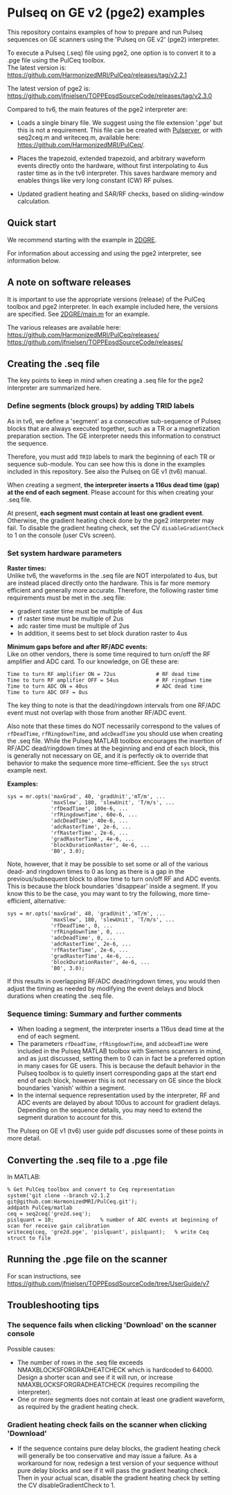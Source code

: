 # Pulseq on GE v2 (pge2) examples 

This repository contains examples of how to prepare and run Pulseq sequences
on GE scanners using the 'Pulseq on GE v2' (pge2) interpreter.

To execute a Pulseq (.seq) file using pge2, one option is to convert it to a .pge file
using the PulCeq toolbox.  
The latest version is: https://github.com/HarmonizedMRI/PulCeq/releases/tag/v2.2.1

The latest version of pge2 is: https://github.com/jfnielsen/TOPPEpsdSourceCode/releases/tag/v2.3.0

Compared to tv6, the main features of the pge2 interpreter are:
* Loads a single binary file. We suggest using the file extension '.pge' but this is not a requirement. 
This file can be created with 
[Pulserver](https://github.com/INFN-MRI/pulserver/),
or with seq2ceq.m and writeceq.m, available here: https://github.com/HarmonizedMRI/PulCeq/.

* Places the trapezoid, extended trapezoid, and arbitrary waveform events directly onto the hardware,
  without first interpolating to 4us raster time as in the tv6 interpreter. 
  This saves hardware memory and enables things like very long constant (CW) RF pulses.
* Updated gradient heating and SAR/RF checks, based on sliding-window calculation.



## Quick start

We recommend starting with the example in [2DGRE](2DGRE).

For information about accessing and using the pge2 interpreter, see information below.


## A note on software releases

It is important to use the appropriate versions (release) of the PulCeq toolbox and pge2 interpreter.
In each example included here, the versions are specified. See [2DGRE/main.m](2DGRE/main.m) for an example.

The various releases are available here:  
https://github.com/HarmonizedMRI/PulCeq/releases/  
https://github.com/jfnielsen/TOPPEpsdSourceCode/releases/ 


## Creating the .seq file

The key points to keep in mind when creating a .seq file for the pge2 interpreter are summarized here.

### Define segments (block groups) by adding TRID labels

As in tv6, we define a 'segment' as a consecutive sub-sequence of Pulseq blocks that are always executed together,
such as a TR or a magnetization preparation section.
The GE interpreter needs this information to construct the sequence.

Therefore, you must add `TRID` labels to mark the beginning of each TR or sequence sub-module. 
You can see how this is done in the examples included in this repository.
See also the Pulseq on GE v1 (tv6) manual.

When creating a segment, **the interpreter inserts a 116us dead time (gap) at the end of each segment**.
Please account for this when creating your .seq file.

At present, **each segment must contain at least one gradient event**.
Otherwise, the gradient heating check done by the pge2 interpreter may fail.
To disable the gradient heating check, set the CV `disableGradientCheck` to 1 on the console (user CVs screen).


### Set system hardware parameters

**Raster times:**  
Unlike tv6, the waveforms in the .seq file are NOT interpolated to 4us, but are instead
placed directly onto the hardware. 
This is far more memory efficient and generally more accurate.
Therefore, the following raster time requirements must be met in the .seq file:
* gradient raster time must be multiple of 4us
* rf raster time must be multiple of 2us
* adc raster time must be multiple of 2us
* In addition, it seems best to set block duration raster to 4us

**Minimum gaps before and after RF/ADC events:**   
Like on other vendors, there is some time required to turn on/off the RF amplifier and ADC card.
To our knowledge, on GE these are:
```
Time to turn RF amplifier ON = 72us             # RF dead time
Time to turn RF amplifier OFF = 54us            # RF ringdown time
Time to turn ADC ON = 40us                      # ADC dead time
Time to turn ADC OFF = 0us
```

The key thing to note is that the dead/ringdown intervals from one RF/ADC event must not overlap with those from another RF/ADC event.

Also note that these times do NOT necessarily correspond to the values of `rfDeadTime`, `rfRingdownTime`, and `adcDeadTime`
you should use when creating the .seq file.
While the Pulseq MATLAB toolbox encourages the insertion of RF/ADC dead/ringdown times at the beginning
and end of each block, this is generally not necessary on GE,
and it is perfectly ok to override that behavior to make the sequence more time-efficient.
See the `sys` struct example next.


**Examples:**
```
sys = mr.opts('maxGrad', 40, 'gradUnit','mT/m', ...
              'maxSlew', 180, 'slewUnit', 'T/m/s', ...
              'rfDeadTime', 100e-6, ...
              'rfRingdownTime', 60e-6, ...
              'adcDeadTime', 40e-6, ...
              'adcRasterTime', 2e-6, ...
              'rfRasterTime', 2e-6, ...
              'gradRasterTime', 4e-6, ...
              'blockDurationRaster', 4e-6, ...
              'B0', 3.0);
```
Note, however, that it may be possible to set some or all of the various dead- and ringdown times to 0
as long as there is a gap in the previous/subsequent block to allow time 
to turn on/off RF and ADC events.
This is because the block boundaries 'disappear' inside a segment.
If you know this to be the case, you may want to try the following, more time-efficient, alternative:

```
sys = mr.opts('maxGrad', 40, 'gradUnit','mT/m', ...
              'maxSlew', 180, 'slewUnit', 'T/m/s', ...
              'rfDeadTime', 0, ...
              'rfRingdownTime', 0, ...
              'adcDeadTime', 0, ...
              'adcRasterTime', 2e-6, ...
              'rfRasterTime', 2e-6, ...
              'gradRasterTime', 4e-6, ...
              'blockDurationRaster', 4e-6, ...
              'B0', 3.0);
```
If this results in overlapping RF/ADC dead/ringdown times, you would then adjust the timing as needed
by modifying the event delays and block durations when creating the .seq file.


### Sequence timing: Summary and further comments

* When loading a segment, the interpreter inserts a 116us dead time at the end of each segment.
* The parameters `rfDeadTime`, `rfRingdownTime`, and `adcDeadTime` were included in the Pulseq MATLAB toolbox
with Siemens scanners in mind, and as just discussed, setting them to 0 can in fact be a preferred option in many cases for GE users.
This is because the default behavior in the Pulseq toolbox is to quietly insert corresponding gaps at the 
start end end of each block, however this is not necessary on GE since the block boundaries 'vanish' within a segment.
* In the internal sequence representation used by the interpreter, RF and ADC events are delayed by about 100us to account for gradient delays.
Depending on the sequence details, you may need to extend the segment duration to account for this.

The Pulseq on GE v1 (tv6) user guide pdf discusses some of these points in more detail.


## Converting the .seq file to a .pge file

In MATLAB:
```
% Get PulCeq toolbox and convert to Ceq representation
system('git clone --branch v2.1.2 git@github.com:HarmonizedMRI/PulCeq.git');
addpath PulCeq/matlab
ceq = seq2ceq('gre2d.seq');
pislquant = 10;               % number of ADC events at beginning of scan for receive gain calibration
writeceq(ceq, 'gre2d.pge', 'pislquant', pislquant);   % write Ceq struct to file
```


## Running the .pge file on the scanner

For scan instructions, see https://github.com/jfnielsen/TOPPEpsdSourceCode/tree/UserGuide/v7


## Troubleshooting tips

### The sequence fails when clicking 'Download' on the scanner console

Possible causes:
* The number of rows in the .seq file exceeds NMAXBLOCKSFORGRADHEATCHECK which is hardcoded to 64000.
 Design a shorter scan and see if it will run, or increase NMAXBLOCKSFORGRADHEATCHECK (requires recompiling the interpreter).
* One or more segments does not contain at least one gradient waveform, as required by the gradient heating check.

### Gradient heating check fails on the scanner when clicking 'Download'

* If the sequence contains pure delay blocks, the gradient heating check will generally be too conservative and may issue a failure.
 As a workaround for now, redesign a test version of your sequence without pure delay blocks and see if it will pass the gradient heating check.
 Then in your actual scan, disable the gradient heating check by setting the CV disableGradientCheck to 1.

